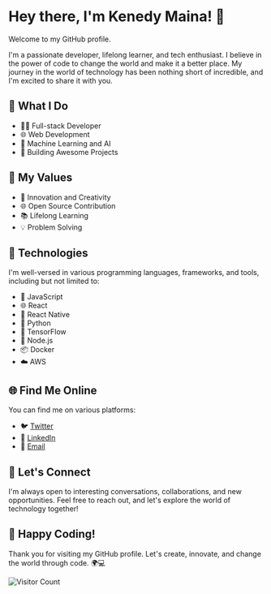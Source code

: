 # Hey there, I'm Kenedy Maina! 👋

Welcome to my GitHub profile.

I'm a passionate developer, lifelong learner, and tech enthusiast. I believe in the power of code to change the world and make it a better place. My journey in the world of technology has been nothing short of incredible, and I'm excited to share it with you.

## 💼 What I Do

- 👨‍💻 Full-stack Developer
- 🌐 Web Development
- 🧠 Machine Learning and AI
- 🚀 Building Awesome Projects

## 🌟 My Values

- 🚀 Innovation and Creativity
- 🌐 Open Source Contribution
- 📚 Lifelong Learning
- 💡 Problem Solving

## 🔧 Technologies

I'm well-versed in various programming languages, frameworks, and tools, including but not limited to:

- 🚀 JavaScript
- 🌐 React
- 📱 React Native
- 🐍 Python
- 🧠 TensorFlow
- 🌲 Node.js
- 📦 Docker
- ☁️ AWS

## 🌐 Find Me Online

You can find me on various platforms:

- 🐦 [Twitter](https://twitter.com/kennynet66)
- 💼 [LinkedIn](https://www.linkedin.com/in/kennynet66)
- 📧 [Email](mailto:kennynet66@gmail.com)

## 🌱 Let's Connect

I'm always open to interesting conversations, collaborations, and new opportunities. Feel free to reach out, and let's explore the world of technology together!

## 🚀 Happy Coding!

Thank you for visiting my GitHub profile. Let's create, innovate, and change the world through code. 🌍💻

![Visitor Count](https://profile-counter.glitch.me/yourusername/count.svg)

